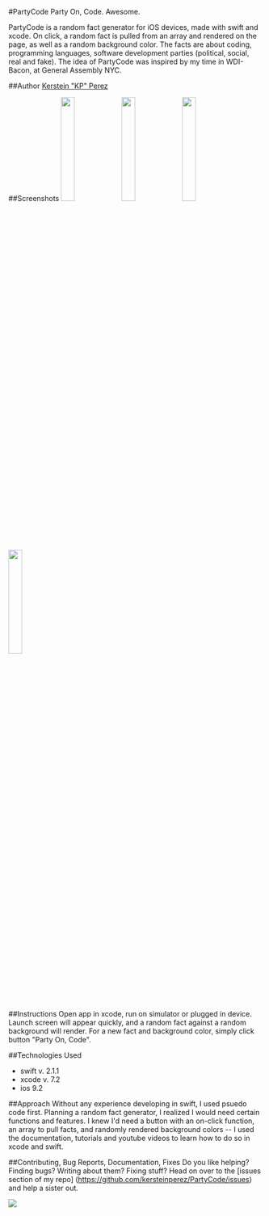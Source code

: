 #PartyCode
Party On, Code. Awesome.

PartyCode is a random fact generator for iOS devices, made with swift and xcode. On click, a random fact is pulled from an array and rendered on the page, as well as a random background color. The facts are about coding, programming languages, software development parties (political, social, real and fake). The idea of PartyCode was inspired by my time in WDI-Bacon, at General Assembly NYC.

##Author
[Kerstein "KP" Perez](https://github.com/kersteinperez/)

##Screenshots
<img src="https://cloud.githubusercontent.com/assets/14798929/11830270/4b8de27a-a371-11e5-9b7c-ff148922e946.jpg" width="23%"></img> <img src="https://cloud.githubusercontent.com/assets/14798929/11830269/4b8d4522-a371-11e5-9334-bee77a0b4632.jpg" width="23%"></img> <img src="https://cloud.githubusercontent.com/assets/14798929/11830268/4b8c0324-a371-11e5-9ba9-7a73758c6827.jpg" width="23%"></img> <img src="https://cloud.githubusercontent.com/assets/14798929/11830271/4b91b65c-a371-11e5-9f09-fddad2338c00.jpg" width="23%"></img> 

##Instructions
Open app in xcode, run on simulator or plugged in device. Launch screen will appear quickly, and a random fact against a random background will render. For a new fact and background color, simply click button "Party On, Code".

##Technologies Used
- swift v. 2.1.1
- xcode v. 7.2
- ios 9.2

##Approach
Without any experience developing in swift, I used psuedo code first. Planning a random fact generator, I realized I would need certain functions and features. I knew I'd need a button with an on-click function, an array to pull facts, and randomly rendered background colors -- I used the documentation, tutorials and youtube videos to learn how to do so in xcode and swift.

##Contributing, Bug Reports, Documentation, Fixes
Do you like helping? Finding bugs? Writing about them? Fixing stuff?
Head on over to the [issues section of my repo] (https://github.com/kersteinperez/PartyCode/issues) and help a sister out.

![](https://images.rapgenius.com/cbace868d185e8a2162c45c522f56f40.640x356x36.gif)
